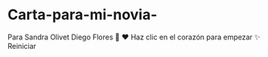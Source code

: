 # Carta-para-mi-novia-
Para Sandra Olivet Diego Flores 💖
❤️ Haz clic en el corazón para empezar ✨ Reiniciar

